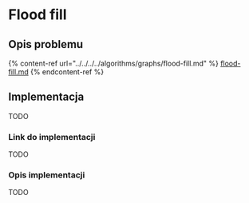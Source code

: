 # Flood fill

## Opis problemu

{% content-ref url="../../../../algorithms/graphs/flood-fill.md" %}
[flood-fill.md](../../../../algorithms/graphs/flood-fill.md)
{% endcontent-ref %}

## Implementacja

TODO

### Link do implementacji

TODO

### Opis implementacji

TODO
